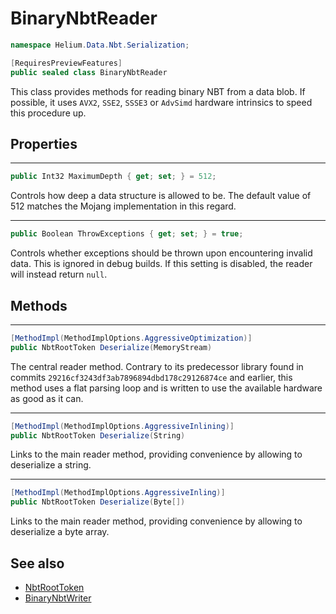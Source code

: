 # BinaryNbtReader

~~~cs
namespace Helium.Data.Nbt.Serialization;

[RequiresPreviewFeatures]
public sealed class BinaryNbtReader
~~~

This class provides methods for reading binary NBT from a data blob. If possible, it uses `AVX2`, `SSE2`, `SSSE3` or `AdvSimd` hardware intrinsics to speed this procedure up.

## Properties

---

~~~cs
public Int32 MaximumDepth { get; set; } = 512;
~~~

Controls how deep a data structure is allowed to be. The default value of 512 matches the Mojang implementation in this regard.

---

~~~cs
public Boolean ThrowExceptions { get; set; } = true;
~~~

Controls whether exceptions should be thrown upon encountering invalid data. This is ignored in debug builds. If this setting is disabled, the reader will instead return `null`.

## Methods

---

~~~cs
[MethodImpl(MethodImplOptions.AggressiveOptimization)]
public NbtRootToken Deserialize(MemoryStream)
~~~

The central reader method. Contrary to its predecessor library found in commits `29216cf3243df3ab7896894dbd178c29126874ce` and earlier, this method uses a flat parsing loop and is written to use the available hardware as good as it can.

---

~~~cs
[MethodImpl(MethodImplOptions.AggressiveInlining)]
public NbtRootToken Deserialize(String)
~~~

Links to the main reader method, providing convenience by allowing to deserialize a string.

---

~~~cs
[MethodImpl(MethodImplOptions.AggressiveInling)]
public NbtRootToken Deserialize(Byte[])
~~~

Links to the main reader method, providing convenience by allowing to deserialize a byte array.

## See also

- [NbtRootToken](./nbtroottoken.md)
- [BinaryNbtWriter](./binarynbtwriter.md)